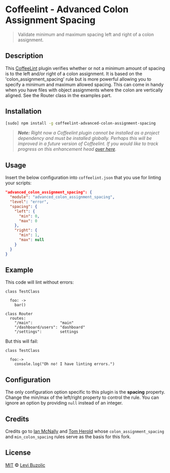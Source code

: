 Coffeelint - Advanced Colon Assignment Spacing
==============================================

> Validate minimum and maximum spacing left and right of a colon assignment.

## Description

This [CoffeeLint](http://www.coffeelint.org) plugin verifies whether or not a minimum amount of spacing is to the left and/or right of a colon assignment. It is based on the 'colon_assignment_spacing' rule but is more powerful allowing you to specify a minimum and maximum allowed spacing. This can come in handy when you have files with object assignments where the colon are vertically aligned. See the Router class in the examples part.
## Installation

```sh
[sudo] npm install -g coffeelint-advanced-colon-assignment-spacing
```
> ***Note:*** *Right now a Coffeelint plugin cannot be installed as a project dependency and must be installed globally. Perhaps this will be improved in a future version of Coffeelint. If you would like to track progress on this enhancement head [over here](https://github.com/clutchski/coffeelint/issues/210).*

## Usage

Insert the below configuration into `coffeelint.json` that you use for linting your scripts:

```json
"advanced_colon_assignment_spacing": {
  "module": "advanced_colon_assignment_spacing",
  "level": "error",
  "spacing": {
    "left": {
      "min": 0,
      "max": 0
    },
    "right": {
      "min": 1,
      "max": null
    }
  }
}
```
## Example

This code will lint without errors:

```
class TestClass

  foo: ->
    bar()

class Router
  routes:
    "/main":            "main"
    "/dashboard/users": "dashboard"
    "/settings":        settings

```

But this will fail:

```
class TestClass

  foo:->
    console.log("Oh no! I have linting errors.")
```

## Configuration

The only configuration option specific to this plugin is the **spacing** property. Change the min/max of the left/right property to control the rule. You can ignore an option by providing `null` instead of an integer.

## Credits
Credits go to [Ian McNally](https://github.com/imcnally) and [Tom Herold](https://github.com/hotzenklotz) whose `colon_assignment_spacing` and `min_colon_spacing` rules serve as the basis for this fork.


## License

[MIT](http://en.wikipedia.org/wiki/MIT_License) © [Levi Buzolic](http://levibuzolic.com)
